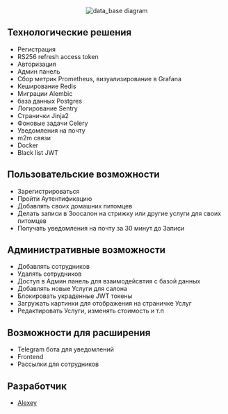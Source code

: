 <p align="center">
      <img src="https://i.ibb.co/Jr6VxWQ/draw-SQL-image-export-2024-05-02.png", alt='data_base diagram' hight="1500">
</p>


## Технологические решения
  - Регистрация
  - RS256 refresh access token
  - Авторизация
  - Админ панель
  - Сбор метрик Prometheus, визуализирование в Grafana
  - Кеширование Redis
  - Миграции Alembic
  - база данных Postgres
  - Логирование Sentry
  - Странички Jinja2
  - Фоновые задачи Celery
  - Уведомления на почту
  - m2m связи
  - Docker
  - Black list JWT

## Пользовательские возможности
  - Зарегистрироваться
  - Пройти Аутентификацию
  - Добавлять своих домашних питомцев
  - Делать записи в Зоосалон на стрижку или другие услуги для своих питомцев
  - Получать уведомления на почту за 30 минут до Записи

 ## Административные возможности
  - Добавлять сотрудников
  - Удалять сотрудников
  - Доступ в Админ панель для взаимодейсвтия с базой данных
  - Добавлять новые Услуги для салона
  - Блокировать украденные JWT токены
  - Загружать картинки для отображения на страничке Услуг
  - Редактировать Услуги, изменять стоимость и т.п
 

## Возможности для расширения
  - Telegram бота для уведомлений
  - Frontend
  - Рассылки для сотрудников


## Разработчик

- [Alexey](https://github.com/xOstWinDx)
